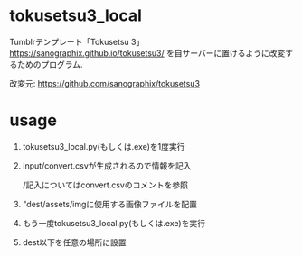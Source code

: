 # tokusetsu3_local

Tumblrテンプレート「Tokusetsu 3」https://sanographix.github.io/tokusetsu3/ を自サーバーに置けるように改変するためのプログラム.

改変元: https://github.com/sanographix/tokusetsu3

# usage
1. tokusetsu3_local.py(もしくは.exe)を1度実行

2. input/convert.csvが生成されるので情報を記入

    /記入についてはconvert.csvのコメントを参照

3. "dest/assets/imgに使用する画像ファイルを配置

4. もう一度tokusetsu3_local.py(もしくは.exe)を実行

5. dest以下を任意の場所に設置
